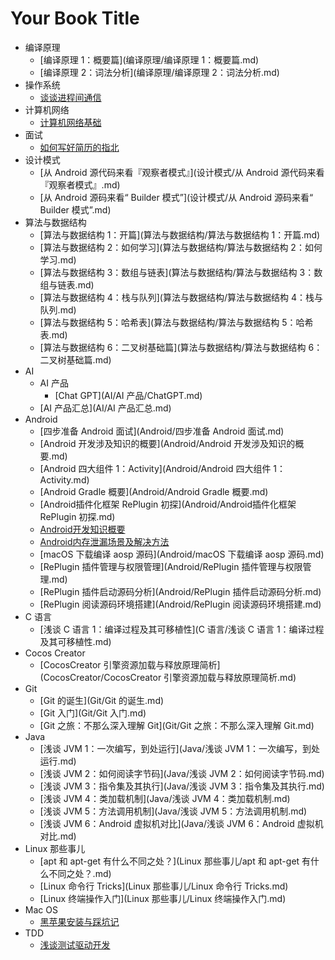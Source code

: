# Your Book Title

- 编译原理
  * [编译原理 1：概要篇](编译原理/编译原理 1：概要篇.md)
  * [编译原理 2：词法分析](编译原理/编译原理 2：词法分析.md)
- 操作系统
  * [谈谈进程间通信](操作系统/谈谈进程间通信.md)
- 计算机网络
  * [计算机网络基础](计算机网络/计算机网络基础.md)
- 面试
  * [如何写好简历的指北](面试/如何写好简历的指北.md)
- 设计模式
  * [从 Android 源代码来看『观察者模式』](设计模式/从 Android 源代码来看『观察者模式』.md)
  * [从 Android 源码来看“ Builder 模式”](设计模式/从 Android 源码来看“ Builder 模式”.md)
- 算法与数据结构
  * [算法与数据结构 1：开篇](算法与数据结构/算法与数据结构 1：开篇.md)
  * [算法与数据结构 2：如何学习](算法与数据结构/算法与数据结构 2：如何学习.md)
  * [算法与数据结构 3：数组与链表](算法与数据结构/算法与数据结构 3：数组与链表.md)
  * [算法与数据结构 4：栈与队列](算法与数据结构/算法与数据结构 4：栈与队列.md)
  * [算法与数据结构 5：哈希表](算法与数据结构/算法与数据结构 5：哈希表.md)
  * [算法与数据结构 6：二叉树基础篇](算法与数据结构/算法与数据结构 6：二叉树基础篇.md)
- AI
  - AI 产品
    * [Chat GPT](AI/AI 产品/ChatGPT.md)
  * [AI 产品汇总](AI/AI 产品汇总.md)
- Android
  * [四步准备 Android 面试](Android/四步准备 Android 面试.md)
  * [Android 开发涉及知识的概要](Android/Android 开发涉及知识的概要.md)
  * [Android 四大组件 1：Activity](Android/Android 四大组件 1：Activity.md)
  * [Android Gradle 概要](Android/Android Gradle 概要.md)
  * [Android插件化框架 RePlugin 初探](Android/Android插件化框架 RePlugin 初探.md)
  * [Android开发知识概要](Android/Android开发知识概要.md)
  * [Android内存泄漏场景及解决方法](Android/Android内存泄漏场景及解决方法.md)
  * [macOS 下载编译 aosp 源码](Android/macOS 下载编译 aosp 源码.md)
  * [RePlugin 插件管理与权限管理](Android/RePlugin 插件管理与权限管理.md)
  * [RePlugin 插件启动源码分析](Android/RePlugin 插件启动源码分析.md)
  * [RePlugin 阅读源码环境搭建](Android/RePlugin 阅读源码环境搭建.md)
- C 语言
  * [浅谈 C 语言 1：编译过程及其可移植性](C 语言/浅谈 C 语言 1：编译过程及其可移植性.md)
- Cocos Creator
  * [CocosCreator 引擎资源加载与释放原理简析](CocosCreator/CocosCreator 引擎资源加载与释放原理简析.md)
- Git
  * [Git 的诞生](Git/Git 的诞生.md)
  * [Git 入门](Git/Git 入门.md)
  * [Git 之旅：不那么深入理解 Git](Git/Git 之旅：不那么深入理解 Git.md)
- Java
  * [浅谈 JVM 1：一次编写，到处运行](Java/浅谈 JVM 1：一次编写，到处运行.md)
  * [浅谈 JVM 2：如何阅读字节码](Java/浅谈 JVM 2：如何阅读字节码.md)
  * [浅谈 JVM 3：指令集及其执行](Java/浅谈 JVM 3：指令集及其执行.md)
  * [浅谈 JVM 4：类加载机制](Java/浅谈 JVM 4：类加载机制.md)
  * [浅谈 JVM 5：方法调用机制](Java/浅谈 JVM 5：方法调用机制.md)
  * [浅谈 JVM 6：Android 虚拟机对比](Java/浅谈 JVM 6：Android 虚拟机对比.md)
- Linux 那些事儿
  * [apt 和 apt-get 有什么不同之处？](Linux 那些事儿/apt 和 apt-get 有什么不同之处？.md)
  * [Linux 命令行 Tricks](Linux 那些事儿/Linux 命令行 Tricks.md)
  * [Linux 终端操作入门](Linux 那些事儿/Linux 终端操作入门.md)
- Mac OS
  * [黑苹果安装与踩坑记](macOS/黑苹果安装与踩坑记.md)
- TDD
  * [浅谈测试驱动开发](TDD/浅谈测试驱动开发.md)
